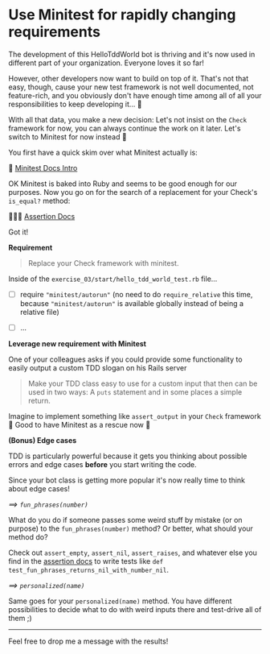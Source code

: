 # Use Minitest for rapidly changing requirements

The development of this HelloTddWorld bot is thriving and it's now used in
different part of your organization. Everyone loves it so far!

However, other developers now want to build on top of it. That's not that easy,
though, cause your new test framework is not well documented, not feature-rich,
and you obviously don't have enough time among all of all your responsibilities
to keep developing it... 😬

With all that data, you make a new decision: Let's not insist on the `Check`
framework for now, you can always continue the work on it later. Let's switch to
Minitest for now instead 🤖

You first have a quick skim over what Minitest actually is:

👀 [Minitest Docs Intro][minitest homepage]

OK Minitest is baked into Ruby and seems to be good enough for our purposes. Now
you go on for the search of a replacement for your Check's `is_equal?` method:

🕵️‍♀️🔎 [Assertion Docs][assertion docs]

Got it!

**Requirement**

> Replace your Check framework with minitest.

Inside of the `exercise_03/start/hello_tdd_world_test.rb` file...

- [ ] require `"minitest/autorun"` (no need to do `require_relative` this time,
  because `"minitest/autorun"` is available globally instead of being a relative
  file)

- [ ] ...

**Leverage new requirement with Minitest**

One of your colleagues asks if you could provide some functionality to easily
output a custom TDD slogan on his Rails server

> Make your TDD class easy to use for a custom input that then can be used in
> two ways: A `puts` statement and in some places a simple return.

Imagine to implement something like `assert_output` in your `Check` framework 🙈
Good to have Minitest as a rescue now 🙏

**(Bonus) Edge cases**

TDD is particularly powerful because it gets you thinking about possible errors
and edge cases **before** you start writing the code.

Since your bot class is getting more popular it's now really time to think about
edge cases!

_==> `fun_phrases(number)`_

What do you do if someone passes some weird stuff by mistake (or on purpose) to
the `fun_phrases(number)` method? Or better, what should your method do?

Check out `assert_empty`, `assert_nil`, `assert_raises`, and whatever else you
find in the [assertion docs][assertion docs] to write tests like `def
test_fun_phrases_returns_nil_with_number_nil`.

_==> `personalized(name)`_

Same goes for your `personalized(name)` method. You have different possibilities
to decide what to do with weird inputs there and test-drive all of them ;)

---

Feel free to drop me a message with the results!

[assertion docs]:
    https://ruby-doc.org/stdlib-3.0.2/libdoc/minitest/rdoc/Minitest/Assertions.html

[minitest homepage]:
    https://ruby-doc.org/core-3.0.0/_bundle/gems/minitest-5_14_2/README_rdoc.html#label-DESCRIPTION-3A
